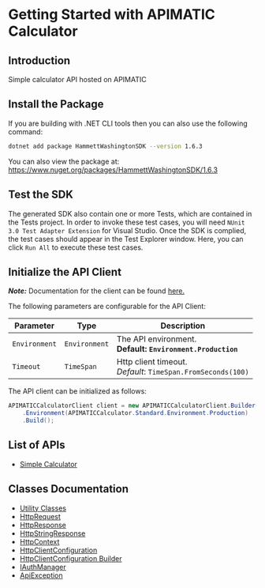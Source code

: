 
# Getting Started with APIMATIC Calculator

## Introduction

Simple calculator API hosted on APIMATIC

## Install the Package

If you are building with .NET CLI tools then you can also use the following command:

```bash
dotnet add package HammettWashingtonSDK --version 1.6.3
```

You can also view the package at:
https://www.nuget.org/packages/HammettWashingtonSDK/1.6.3

## Test the SDK

The generated SDK also contain one or more Tests, which are contained in the Tests project. In order to invoke these test cases, you will need `NUnit 3.0 Test Adapter Extension` for Visual Studio. Once the SDK is complied, the test cases should appear in the Test Explorer window. Here, you can click `Run All` to execute these test cases.

## Initialize the API Client

**_Note:_** Documentation for the client can be found [here.](https://www.github.com/ZahraN444/hammett-washington-dotnet-sdk/tree/1.6.3/doc/client.md)

The following parameters are configurable for the API Client:

| Parameter | Type | Description |
|  --- | --- | --- |
| `Environment` | `Environment` | The API environment. <br> **Default: `Environment.Production`** |
| `Timeout` | `TimeSpan` | Http client timeout.<br>*Default*: `TimeSpan.FromSeconds(100)` |

The API client can be initialized as follows:

```csharp
APIMATICCalculatorClient client = new APIMATICCalculatorClient.Builder()
    .Environment(APIMATICCalculator.Standard.Environment.Production)
    .Build();
```

## List of APIs

* [Simple Calculator](https://www.github.com/ZahraN444/hammett-washington-dotnet-sdk/tree/1.6.3/doc/controllers/simple-calculator.md)

## Classes Documentation

* [Utility Classes](https://www.github.com/ZahraN444/hammett-washington-dotnet-sdk/tree/1.6.3/doc/utility-classes.md)
* [HttpRequest](https://www.github.com/ZahraN444/hammett-washington-dotnet-sdk/tree/1.6.3/doc/http-request.md)
* [HttpResponse](https://www.github.com/ZahraN444/hammett-washington-dotnet-sdk/tree/1.6.3/doc/http-response.md)
* [HttpStringResponse](https://www.github.com/ZahraN444/hammett-washington-dotnet-sdk/tree/1.6.3/doc/http-string-response.md)
* [HttpContext](https://www.github.com/ZahraN444/hammett-washington-dotnet-sdk/tree/1.6.3/doc/http-context.md)
* [HttpClientConfiguration](https://www.github.com/ZahraN444/hammett-washington-dotnet-sdk/tree/1.6.3/doc/http-client-configuration.md)
* [HttpClientConfiguration Builder](https://www.github.com/ZahraN444/hammett-washington-dotnet-sdk/tree/1.6.3/doc/http-client-configuration-builder.md)
* [IAuthManager](https://www.github.com/ZahraN444/hammett-washington-dotnet-sdk/tree/1.6.3/doc/i-auth-manager.md)
* [ApiException](https://www.github.com/ZahraN444/hammett-washington-dotnet-sdk/tree/1.6.3/doc/api-exception.md)

